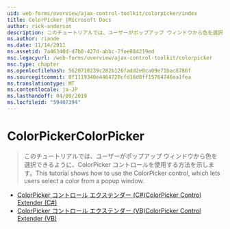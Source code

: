 ```yaml
---
uid: web-forms/overview/ajax-control-toolkit/colorpicker/index
title: ColorPicker |Microsoft Docs
author: rick-anderson
description: このチュートリアルでは、ユーザーがポップアップ ウィンドウから色を選択できるように、ColorPicker コントロールを使用する方法を示します。
ms.author: riande
ms.date: 11/14/2011
ms.assetid: 7a46340d-d7b0-427d-abbc-7fee884219ed
msc.legacyurl: /web-forms/overview/ajax-control-toolkit/colorpicker
msc.type: chapter
ms.openlocfilehash: 5620710239c282b126fadd2e0ca09e71bac8786f
ms.sourcegitcommit: 0f1119340e4464720cfd16d0ff15764746ea1fea
ms.translationtype: MT
ms.contentlocale: ja-JP
ms.lasthandoff: 04/09/2019
ms.locfileid: "59407394"
---
```

# <a name="colorpicker"></a><span data-ttu-id="07ba5-103">ColorPicker</span><span class="sxs-lookup"><span data-stu-id="07ba5-103">ColorPicker</span></span>

> <span data-ttu-id="07ba5-104">このチュートリアルでは、ユーザーがポップアップ ウィンドウから色を選択できるように、ColorPicker コントロールを使用する方法を示します。</span><span class="sxs-lookup"><span data-stu-id="07ba5-104">This tutorial shows how to use the ColorPicker control, which lets users select a color from a popup window.</span></span>


- [<span data-ttu-id="07ba5-105">ColorPicker コントロール エクステンダー (C#)</span><span class="sxs-lookup"><span data-stu-id="07ba5-105">ColorPicker Control Extender (C#)</span></span>](using-the-colorpicker-control-extender-cs.md)
- [<span data-ttu-id="07ba5-106">ColorPicker コントロール エクステンダー (VB)</span><span class="sxs-lookup"><span data-stu-id="07ba5-106">ColorPicker Control Extender (VB)</span></span>](using-the-colorpicker-control-extender-vb.md)
